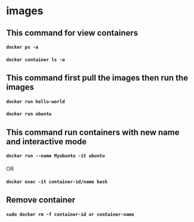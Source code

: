 # images

## This command for view containers

#### `docker ps -a`
#### `docker container ls -a`

## This command first pull the images then run the images

#### `docker run hello-world `
#### `docker run ubuntu`

## This command run containers with new name and interactive mode

#### `docker run --name Myubuntu -it ubuntu`
OR
#### `docker exec -it container-id/name bash`

## Remove container

#### `sudo docker rm -f container-id or container-name`
